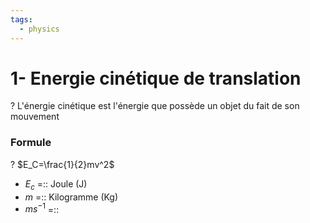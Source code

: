 ```yaml
---
tags:
  - physics
---
```

# 1- Energie cinétique de translation
?
L'énergie cinétique est l'énergie que possède un objet du fait de son mouvement

### Formule
?
$E_C=\frac{1}{2}mv^2$

- $E_c$ =:: Joule (J)
- $m$ =:: Kilogramme (Kg)
- $ms^{-1}$ =:: 